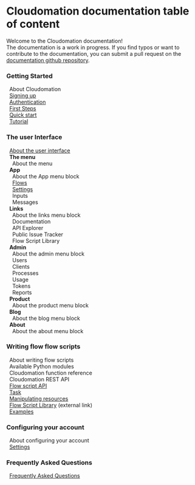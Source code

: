# Cloudomation documentation table of content

Welcome to the Cloudomation documentation!  
The documentation is a work in progress. If you find typos or want to contribute to the documentation, you can submit a pull request on the [documentation github repository](https://github.com/starflows/documentation).

### Getting Started  
&nbsp;&nbsp;About Cloudomation  
&nbsp;&nbsp;[Signing up](Signing+up)  
&nbsp;&nbsp;[Authentication](Authentication)  
&nbsp;&nbsp;[First Steps](First+steps)  
&nbsp;&nbsp;[Quick start](Quick+start)  
&nbsp;&nbsp;[Tutorial](Tutorial)  
### The user Interface  
&nbsp;&nbsp;[About the user interface](User+interface)  
&nbsp;&nbsp;__The menu__  
&nbsp;&nbsp;&nbsp;&nbsp;About the menu  
&nbsp;&nbsp;__App__  
&nbsp;&nbsp;&nbsp;&nbsp;About the App menu block  
&nbsp;&nbsp;&nbsp;&nbsp;[Flows](Flows)  
&nbsp;&nbsp;&nbsp;&nbsp;[Settings](Settings)  
&nbsp;&nbsp;&nbsp;&nbsp;Inputs  
&nbsp;&nbsp;&nbsp;&nbsp;Messages  
&nbsp;&nbsp;__Links__  
&nbsp;&nbsp;&nbsp;&nbsp;About the links menu block  
&nbsp;&nbsp;&nbsp;&nbsp;Documentation  
&nbsp;&nbsp;&nbsp;&nbsp;API Explorer  
&nbsp;&nbsp;&nbsp;&nbsp;Public Issue Tracker  
&nbsp;&nbsp;&nbsp;&nbsp;Flow Script Library  
&nbsp;&nbsp;__Admin__  
&nbsp;&nbsp;&nbsp;&nbsp;About the admin menu block  
&nbsp;&nbsp;&nbsp;&nbsp;Users  
&nbsp;&nbsp;&nbsp;&nbsp;Clients  
&nbsp;&nbsp;&nbsp;&nbsp;Processes  
&nbsp;&nbsp;&nbsp;&nbsp;Usage  
&nbsp;&nbsp;&nbsp;&nbsp;Tokens  
&nbsp;&nbsp;&nbsp;&nbsp;Reports  
&nbsp;&nbsp;__Product__  
&nbsp;&nbsp;&nbsp;&nbsp;About the product menu block  
&nbsp;&nbsp;__Blog__  
&nbsp;&nbsp;&nbsp;&nbsp;About the blog menu block  
&nbsp;&nbsp;__About__  
&nbsp;&nbsp;&nbsp;&nbsp;About the about menu block  
### Writing flow flow scripts  
&nbsp;&nbsp;About writing flow scripts  
&nbsp;&nbsp;Available Python modules  
&nbsp;&nbsp;Cloudomation function reference  
&nbsp;&nbsp;Cloudomation REST API  
&nbsp;&nbsp;[Flow script API](Flow+script+API)  
&nbsp;&nbsp;[Task](Task)  
&nbsp;&nbsp;[Manipulating resources](manipulating+resources)  
&nbsp;&nbsp;[Flow Script Library](https://github.com/starflows/library) (external link)  
&nbsp;&nbsp;[Examples](Examples)  
### Configuring your account  
&nbsp;&nbsp;About configuring your account  
&nbsp;&nbsp;[Settings](Settings)  
### Frequently Asked Questions  
&nbsp;&nbsp;[Frequently Asked   Questions](Frequently+Asked+Questions)  
